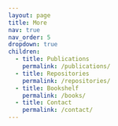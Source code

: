 ```yaml
---
layout: page
title: More
nav: true
nav_order: 5
dropdown: true
children:
  - title: Publications
    permalink: /publications/
  - title: Repositories
    permalink: /repositories/
  - title: Bookshelf
    permalink: /books/
  - title: Contact
    permalink: /contact/
---
```

